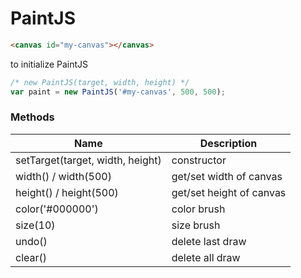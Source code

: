 # PaintJS

```html
<canvas id="my-canvas"></canvas>
```

to initialize PaintJS

```js
/* new PaintJS(target, width, height) */
var paint = new PaintJS('#my-canvas', 500, 500);
```

### Methods

| Name | Description |
| ------ | ------ |
| setTarget(target, width, height) | constructor |
| width() / width(500) | get/set width of canvas |
| height() / height(500) | get/set height of canvas |
| color('#000000') | color brush |
| size(10) | size brush |
| undo() | delete last draw |
| clear() | delete all draw |
